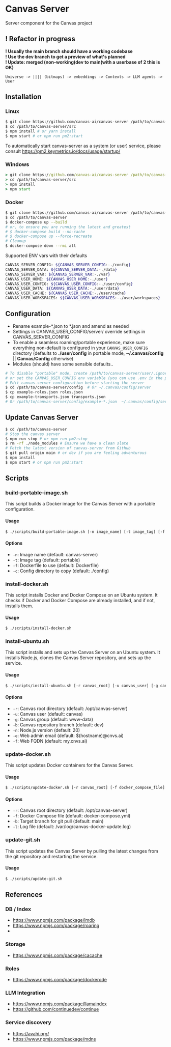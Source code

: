 # Canvas Server

Server component for the Canvas project

## ! Refactor in progress

**! Usually the main branch should have a working codebase**  
**! Use the dev branch to get a preview of what's planned**  
**! Update: merged (non-working)dev to main(with a userbase of 2 this is OK)**

`Universe -> |||| (bitmaps) -> embeddings -> Contexts -> LLM agents -> User`

## Installation

### Linux

```bash
$ git clone https://github.com/canvas-ai/canvas-server /path/to/canvas-server
$ cd /path/to/canvas-server/src
$ npm install # or yarn install
$ npm start # or npm run pm2:start
```

To automatically start canvas-server as a system (or user) service, please consult https://pm2.keymetrics.io/docs/usage/startup/

### Windows

```cmd
> git clone https://github.com/canvas-ai/canvas-server /path/to/canvas-server
> cd /path/to/canvas-server/src
> npm install
> npm start
```

### Docker

```bash
$ git clone https://github.com/canvas-ai/canvas-server /path/to/canvas-server
$ cd /path/to/canvas-server
$ docker-compose up --build
# or, to ensure you are running the latest and greatest
# $ docker-compose build --no-cache
# $ docker-compose up --force-recreate
# Cleanup
$ docker-compose down --rmi all

```

Supported ENV vars with their defaults

```bash
CANVAS_SERVER_CONFIG: ${CANVAS_SERVER_CONFIG:-./config}
CANVAS_SERVER_DATA: ${CANVAS_SERVER_DATA:-./data}
CANVAS_SERVER_VAR: ${CANVAS_SERVER_VAR:-./var}
CANVAS_USER_HOME: ${CANVAS_USER_HOME:-./user}
CANVAS_USER_CONFIG: ${CANVAS_USER_CONFIG:-./user/config}
CANVAS_USER_DATA: ${CANVAS_USER_DATA:-./user/data}
CANVAS_USER_CACHE: ${CANVAS_USER_CACHE:-./user/cache}
CANVAS_USER_WORKSPACES: ${CANVAS_USER_WORKSPACES:-./user/workspaces}
```

## Configuration

- Rename example-*.json to *.json and amend as needed
- Settings in CANVAS_USER_CONFIG/server/ override settings in CANVAS_SERVER_CONFIG
- To enable a seamless roaming/portable experience, make sure everything non-default is configured in your `CANVAS_USER_CONFIG` directory (defaults to **./user/config** in portable mode, **~/.canvas/config** || **Canvas/Config** otherwise)
- Modules (should) have some sensible defaults..

```bash
# To disable "portable" mode, create /path/to/canvas-server/user/.ignore
# or set the CANVAS_USER_CONFIG env variable (you can use .env in the projects src directory)
# Edit canvas-server configuration before starting the server
$ cd /path/to/canvas-server/config  # Or ~/.canvas/config/server
$ cp example-roles.json roles.json 
$ cp example-transports.json transports.json
# Or /path/to/canvas-server/config/example-*.json  ~/.canvas/config/server/*.json
```

## Update Canvas Server

```bash
$ cd /path/to/canvas-server
# Stop the canvas server
$ npm run stop # or npm run pm2:stop
$ rm -rf ./node_modules # Ensure we have a clean slate
# Fetch the latest version of canvas-server from Github
$ git pull origin main # or dev if you are feeling adventurous
$ npm install
$ npm start # or npm run pm2:start
```

## Scripts

### build-portable-image.sh

This script builds a Docker image for the Canvas Server with a portable configuration.

#### Usage

```bash
$ ./scripts/build-portable-image.sh [-n image_name] [-t image_tag] [-f dockerfile] [-c config_dir]
```

#### Options

- `-n`: Image name (default: canvas-server)
- `-t`: Image tag (default: portable)
- `-f`: Dockerfile to use (default: Dockerfile)
- `-c`: Config directory to copy (default: ./config)

### install-docker.sh

This script installs Docker and Docker Compose on an Ubuntu system. It checks if Docker and Docker Compose are already installed, and if not, installs them.

#### Usage

```bash
$ ./scripts/install-docker.sh
```

### install-ubuntu.sh

This script installs and sets up the Canvas Server on an Ubuntu system. It installs Node.js, clones the Canvas Server repository, and sets up the service.

#### Usage

```bash
$ ./scripts/install-ubuntu.sh [-r canvas_root] [-u canvas_user] [-g canvas_group] [-b canvas_repo_branch] [-n nodejs_version] [-e web_admin_email] [-f web_fqdn]
```

#### Options

- `-r`: Canvas root directory (default: /opt/canvas-server)
- `-u`: Canvas user (default: canvas)
- `-g`: Canvas group (default: www-data)
- `-b`: Canvas repository branch (default: dev)
- `-n`: Node.js version (default: 20)
- `-e`: Web admin email (default: $(hostname)@cnvs.ai)
- `-f`: Web FQDN (default: my.cnvs.ai)

### update-docker.sh

This script updates Docker containers for the Canvas Server.

#### Usage

```bash
$ ./scripts/update-docker.sh [-r canvas_root] [-f docker_compose_file] [-b target_branch] [-l log_file]
```

#### Options

- `-r`: Canvas root directory (default: /opt/canvas-server)
- `-f`: Docker Compose file (default: docker-compose.yml)
- `-b`: Target branch for git pull (default: main)
- `-l`: Log file (default: /var/log/canvas-docker-update.log)

### update-git.sh

This script updates the Canvas Server by pulling the latest changes from the git repository and restarting the service.

#### Usage

```bash
$ ./scripts/update-git.sh
```

## References

### DB / Index

- https://www.npmjs.com/package/lmdb
- https://www.npmjs.com/package/roaring
- 

### Storage

- https://www.npmjs.com/package/cacache

### Roles

- https://www.npmjs.com/package/dockerode

### LLM Integration

- https://www.npmjs.com/package/llamaindex
- https://github.com/continuedev/continue

### Service discovery

- https://avahi.org/
- https://www.npmjs.com/package/mdns
